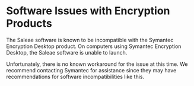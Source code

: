 # Software Issues with Encryption Products

The Saleae software is known to be incompatible with the Symantec Encryption Desktop product. On computers using Symantec Encryption Desktop, the Saleae software is unable to launch.

Unfortunately, there is no known workaround for the issue at this time. We recommend contacting Symantec for assistance since they may have recommendations for software incompatibilities like this.
